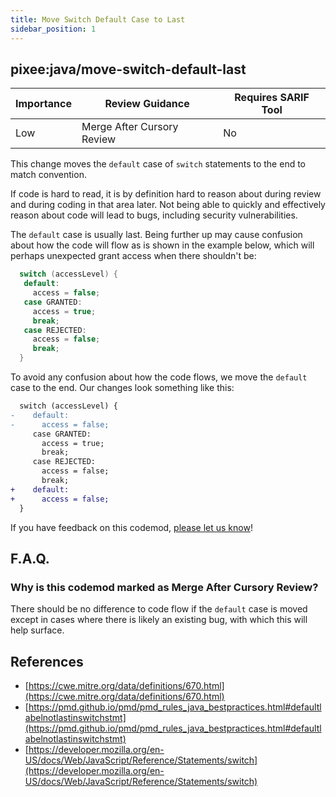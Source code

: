 ```yaml
---
title: Move Switch Default Case to Last
sidebar_position: 1
---
```


## pixee:java/move-switch-default-last

| Importance | Review Guidance            | Requires SARIF Tool |
|------------|----------------------------|---------------------|
| Low        | Merge After Cursory Review | No                  |

This change moves the `default` case of `switch` statements to the end to match convention.

If code is hard to read, it is by definition hard to reason about during review and during coding in that area later. Not being able to quickly and effectively reason about code will lead to bugs, including security vulnerabilities.

The `default` case is usually last. Being further up may cause confusion about how the code will flow as is shown in the example below, which will perhaps unexpected grant access when there shouldn't be:

```java
  switch (accessLevel) {
   default:
     access = false;
   case GRANTED:
     access = true;
     break;
   case REJECTED:
     access = false;
     break;
  }
```

To avoid any confusion about how the code flows, we move the `default` case to the end. Our changes look something like this:

```diff
  switch (accessLevel) {
-    default:
-      access = false;
     case GRANTED:
       access = true;
       break;
     case REJECTED:
       access = false;
       break;
+    default:
+      access = false;
  }
```

If you have feedback on this codemod, [please let us know](mailto:feedback@pixee.ai)!

## F.A.Q.

### Why is this codemod marked as Merge After Cursory Review?

There should be no difference to code flow if the `default` case is moved except in cases where there is likely an existing bug, with which this will help surface.

## References
 * [https://cwe.mitre.org/data/definitions/670.html](https://cwe.mitre.org/data/definitions/670.html)
 * [https://pmd.github.io/pmd/pmd_rules_java_bestpractices.html#defaultlabelnotlastinswitchstmt](https://pmd.github.io/pmd/pmd_rules_java_bestpractices.html#defaultlabelnotlastinswitchstmt)
 * [https://developer.mozilla.org/en-US/docs/Web/JavaScript/Reference/Statements/switch](https://developer.mozilla.org/en-US/docs/Web/JavaScript/Reference/Statements/switch)
